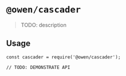 # `@owen/cascader`

> TODO: description

## Usage

```
const cascader = require('@owen/cascader');

// TODO: DEMONSTRATE API
```
